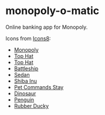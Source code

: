 # monopoly-o-matic

Online banking app for Monopoly.

Icons from [Icons8](https://icons8.com):
- [Monopoly](https://icons8.com/icon/0ODFcG2FuEpD/monopoly)
- [Top Hat](https://icons8.com/icon/TuoZ6pTmiTRp/top-hat)
- [Top Hat](https://icons8.com/icon/123919/top-hat)
- [Battleship](https://icons8.com/icon/62846/battleship)
- [Sedan](https://icons8.com/icon/62490/sedan)
- [Shiba Inu](https://icons8.com/icon/103033/shiba-inu)
- [Pet Commands Stay](https://icons8.com/icon/50ELTfBmR2Tb/pet-commands-stay)
- [Dinosaur](https://icons8.com/icon/103358/dinosaur)
- [Penguin](https://icons8.com/icon/97093/penguin)
- [Rubber Ducky](https://icons8.com/icon/106987/rubber-ducky)